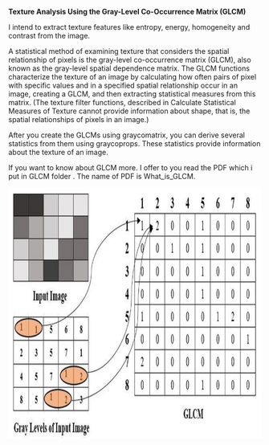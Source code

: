 **Texture Analysis Using the Gray-Level Co-Occurrence Matrix (GLCM)**

I intend to extract texture features like entropy, energy, homogeneity and contrast from the image.

A statistical method of examining texture that considers the spatial relationship of pixels is the gray-level co-occurrence matrix (GLCM), also known as the gray-level spatial dependence matrix. The GLCM functions characterize the texture of an image by calculating how often pairs of pixel with specific values and in a specified spatial relationship occur in an image, creating a GLCM, and then extracting statistical measures from this matrix. (The texture filter functions, described in Calculate Statistical Measures of Texture cannot provide information about shape, that is, the spatial relationships of pixels in an image.)


After you create the GLCMs using graycomatrix, you can derive several statistics from them using graycoprops. These statistics provide information about the texture of an image.

If you want to know about GLCM more. I offer to you read the PDF which i put in GLCM folder . The name of PDF is What_is_GLCM.

<img src="img/GLCM.png" width="800" height="500">

